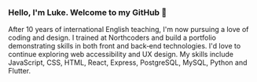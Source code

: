 ### Hello, I'm Luke. Welcome to my GitHub 👋

After 10 years of international English teaching, I'm now pursuing a love of coding and design. I trained at Northcoders and build a portfolio demonstrating skills in both front and back‐end technologies. I'd love to continue exploring web accessibility and UX design. My skills include JavaScript, CSS, HTML, React, Express, PostgreSQL, MySQL, Python and Flutter.

